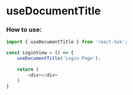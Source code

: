 # useDocumentTitle


### How to use:
```js
import { useDocumentTitle } from 'react-hok';

const LoginView = () => {
    useDocumentTitle('Login Page');
    
    return (
        <div></div>
    )
}
```

